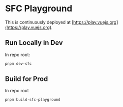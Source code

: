 # SFC Playground

This is continuously deployed at [https://play.vuejs.org](https://play.vuejs.org).

## Run Locally in Dev

In repo root:

```sh
pnpm dev-sfc
```

## Build for Prod

In repo root

```sh
pnpm build-sfc-playground
```
